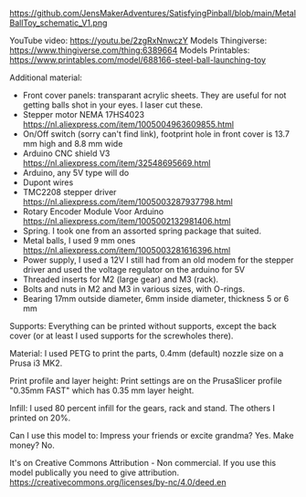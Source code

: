 https://github.com/JensMakerAdventures/SatisfyingPinball/blob/main/MetalBallToy_schematic_V1.png

YouTube video: https://youtu.be/2zgRxNnwczY
Models Thingiverse: https://www.thingiverse.com/thing:6389664
Models Printables: https://www.printables.com/model/688166-steel-ball-launching-toy

Additional material:
- Front cover panels: transparant acrylic sheets. They are useful for not getting balls shot in your eyes. I laser cut these.
- Stepper motor NEMA 17HS4023 https://nl.aliexpress.com/item/1005004963609855.html
- On/Off switch (sorry can't find link), footprint hole in front cover is 13.7 mm high and 8.8 mm wide
- Arduino CNC shield V3 https://nl.aliexpress.com/item/32548695669.html
- Arduino, any 5V type will do
- Dupont wires
- TMC2208 stepper driver https://nl.aliexpress.com/item/1005003287937798.html
- Rotary Encoder Module Voor Arduino https://nl.aliexpress.com/item/1005002132981406.html
- Spring. I took one from an assorted spring package that suited.
- Metal balls, I used 9 mm ones https://nl.aliexpress.com/item/1005003281616396.html
- Power supply, I used a 12V I still had from an old modem for the stepper driver and used the voltage regulator on the arduino for 5V
- Threaded inserts for M2 (large gear) and M3 (rack).
- Bolts and nuts in M2 and M3 in various sizes, with O-rings.
- Bearing 17mm outside diameter, 6mm inside diameter, thickness 5 or 6 mm

Supports:
Everything can be printed without supports, except the back cover (or at least I used supports for the screwholes there).

Material:
I used PETG to print the parts, 0.4mm (default) nozzle size on a Prusa i3 MK2. 

Print profile and layer height:
Print settings are on the PrusaSlicer profile "0.35mm FAST" which has 0.35 mm layer height.

Infill:
I used 80 percent infill for the gears, rack and stand. The others I printed on 20%.

Can I use this model to:
Impress your friends or excite grandma? Yes. Make money? No.

It's on Creative Commons Attribution - Non commercial. If you use this model publically you need to give attribution.
https://creativecommons.org/licenses/by-nc/4.0/deed.en
